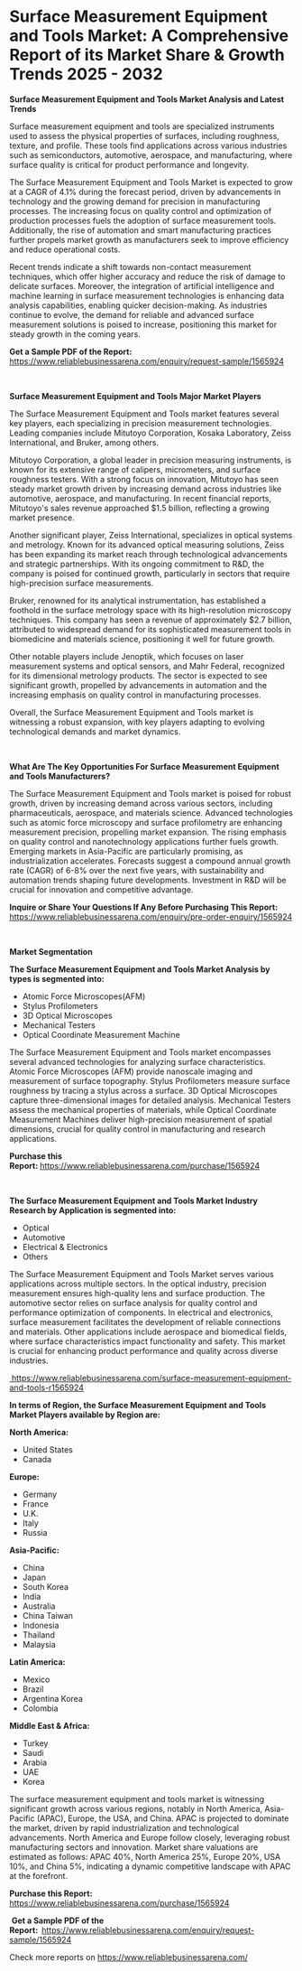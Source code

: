 <p><h1>Surface Measurement Equipment and Tools Market: A Comprehensive Report of its Market Share & Growth Trends 2025 - 2032</h1></p><p><strong>Surface Measurement Equipment and Tools Market Analysis and Latest Trends</strong></p>
<p><p>Surface measurement equipment and tools are specialized instruments used to assess the physical properties of surfaces, including roughness, texture, and profile. These tools find applications across various industries such as semiconductors, automotive, aerospace, and manufacturing, where surface quality is critical for product performance and longevity.</p><p>The Surface Measurement Equipment and Tools Market is expected to grow at a CAGR of 4.1% during the forecast period, driven by advancements in technology and the growing demand for precision in manufacturing processes. The increasing focus on quality control and optimization of production processes fuels the adoption of surface measurement tools. Additionally, the rise of automation and smart manufacturing practices further propels market growth as manufacturers seek to improve efficiency and reduce operational costs.</p><p>Recent trends indicate a shift towards non-contact measurement techniques, which offer higher accuracy and reduce the risk of damage to delicate surfaces. Moreover, the integration of artificial intelligence and machine learning in surface measurement technologies is enhancing data analysis capabilities, enabling quicker decision-making. As industries continue to evolve, the demand for reliable and advanced surface measurement solutions is poised to increase, positioning this market for steady growth in the coming years.</p></p>
<p><strong>Get a Sample PDF of the Report:&nbsp;</strong> <a href="https://www.reliablebusinessarena.com/enquiry/request-sample/1565924?utm_campaign=2461&utm_medium=2&utm_source=Github&utm_content=ia&utm_term=25022025&utm_id=surface-measurement-equipment-and-tools">https://www.reliablebusinessarena.com/enquiry/request-sample/1565924</a></p>
<p>&nbsp;</p>
<p><strong>Surface Measurement Equipment and Tools Major Market Players</strong></p>
<p><p>The Surface Measurement Equipment and Tools market features several key players, each specializing in precision measurement technologies. Leading companies include Mitutoyo Corporation, Kosaka Laboratory, Zeiss International, and Bruker, among others.</p><p>Mitutoyo Corporation, a global leader in precision measuring instruments, is known for its extensive range of calipers, micrometers, and surface roughness testers. With a strong focus on innovation, Mitutoyo has seen steady market growth driven by increasing demand across industries like automotive, aerospace, and manufacturing. In recent financial reports, Mitutoyo's sales revenue approached $1.5 billion, reflecting a growing market presence.</p><p>Another significant player, Zeiss International, specializes in optical systems and metrology. Known for its advanced optical measuring solutions, Zeiss has been expanding its market reach through technological advancements and strategic partnerships. With its ongoing commitment to R&D, the company is poised for continued growth, particularly in sectors that require high-precision surface measurements.</p><p>Bruker, renowned for its analytical instrumentation, has established a foothold in the surface metrology space with its high-resolution microscopy techniques. This company has seen a revenue of approximately $2.7 billion, attributed to widespread demand for its sophisticated measurement tools in biomedicine and materials science, positioning it well for future growth.</p><p>Other notable players include Jenoptik, which focuses on laser measurement systems and optical sensors, and Mahr Federal, recognized for its dimensional metrology products. The sector is expected to see significant growth, propelled by advancements in automation and the increasing emphasis on quality control in manufacturing processes.</p><p>Overall, the Surface Measurement Equipment and Tools market is witnessing a robust expansion, with key players adapting to evolving technological demands and market dynamics.</p></p>
<p>&nbsp;</p>
<p><strong>What Are The Key Opportunities For Surface Measurement Equipment and Tools Manufacturers?</strong></p>
<p><p>The Surface Measurement Equipment and Tools market is poised for robust growth, driven by increasing demand across various sectors, including pharmaceuticals, aerospace, and materials science. Advanced technologies such as atomic force microscopy and surface profilometry are enhancing measurement precision, propelling market expansion. The rising emphasis on quality control and nanotechnology applications further fuels growth. Emerging markets in Asia-Pacific are particularly promising, as industrialization accelerates. Forecasts suggest a compound annual growth rate (CAGR) of 6-8% over the next five years, with sustainability and automation trends shaping future developments. Investment in R&D will be crucial for innovation and competitive advantage.</p></p>
<p><strong>Inquire or Share Your Questions If Any Before Purchasing This Report:</strong> <a href="https://www.reliablebusinessarena.com/enquiry/pre-order-enquiry/1565924?utm_campaign=2461&utm_medium=2&utm_source=Github&utm_content=ia&utm_term=25022025&utm_id=surface-measurement-equipment-and-tools">https://www.reliablebusinessarena.com/enquiry/pre-order-enquiry/1565924</a></p>
<p>&nbsp;</p>
<p><strong>Market Segmentation</strong></p>
<p><strong>The Surface Measurement Equipment and Tools Market Analysis by types is segmented into:</strong></p>
<p><ul><li>Atomic Force Microscopes(AFM)</li><li>Stylus Profilometers</li><li>3D Optical Microscopes</li><li>Mechanical Testers</li><li>Optical Coordinate Measurement Machine</li></ul></p>
<p><p>The Surface Measurement Equipment and Tools market encompasses several advanced technologies for analyzing surface characteristics. Atomic Force Microscopes (AFM) provide nanoscale imaging and measurement of surface topography. Stylus Profilometers measure surface roughness by tracing a stylus across a surface. 3D Optical Microscopes capture three-dimensional images for detailed analysis. Mechanical Testers assess the mechanical properties of materials, while Optical Coordinate Measurement Machines deliver high-precision measurement of spatial dimensions, crucial for quality control in manufacturing and research applications.</p></p>
<p><strong>Purchase this Report:&nbsp;</strong><a href="https://www.reliablebusinessarena.com/purchase/1565924?utm_campaign=2461&utm_medium=2&utm_source=Github&utm_content=ia&utm_term=25022025&utm_id=surface-measurement-equipment-and-tools">https://www.reliablebusinessarena.com/purchase/1565924</a></p>
<p>&nbsp;</p>
<p><strong>The Surface Measurement Equipment and Tools Market Industry Research by Application is segmented into:</strong></p>
<p><ul><li>Optical</li><li>Automotive</li><li>Electrical & Electronics</li><li>Others</li></ul></p>
<p><p>The Surface Measurement Equipment and Tools Market serves various applications across multiple sectors. In the optical industry, precision measurement ensures high-quality lens and surface production. The automotive sector relies on surface analysis for quality control and performance optimization of components. In electrical and electronics, surface measurement facilitates the development of reliable connections and materials. Other applications include aerospace and biomedical fields, where surface characteristics impact functionality and safety. This market is crucial for enhancing product performance and quality across diverse industries.</p></p>
<p><a href="https://www.reliablebusinessarena.com/surface-measurement-equipment-and-tools-r1565924?utm_campaign=2461&utm_medium=2&utm_source=Github&utm_content=ia&utm_term=25022025&utm_id=surface-measurement-equipment-and-tools">&nbsp;https://www.reliablebusinessarena.com/surface-measurement-equipment-and-tools-r1565924</a></p>
<p><strong>In terms of Region, the Surface Measurement Equipment and Tools Market Players available by Region are:</strong></p>
<p>
    <p> <strong> North America: </strong>
        <ul>
            <li>United States</li>
            <li>Canada</li>
        </ul>
        </p> 
    <p> <strong> Europe: </strong>
        <ul>
            <li>Germany</li>
            <li>France</li>
            <li>U.K.</li>
            <li>Italy</li>
            <li>Russia</li>
        </ul>
        </p> 
    <p> <strong> Asia-Pacific: </strong>
        <ul>
            <li>China</li>
            <li>Japan</li>
            <li>South Korea</li>
            <li>India</li>
            <li>Australia</li>
            <li>China Taiwan</li>
            <li>Indonesia</li>
            <li>Thailand</li>
            <li>Malaysia</li>
        </ul>
        </p> 
    <p> <strong> Latin America: </strong>
        <ul>
            <li>Mexico</li>
            <li>Brazil</li>
            <li>Argentina Korea</li>
            <li>Colombia</li>
        </ul>
        </p> 
    <p> <strong> Middle East & Africa: </strong>
        <ul>
            <li>Turkey</li>
            <li>Saudi</li>
            <li>Arabia</li>
            <li>UAE</li>
            <li>Korea</li>
        </ul>
    </p>
    </p>
<p><p>The surface measurement equipment and tools market is witnessing significant growth across various regions, notably in North America, Asia-Pacific (APAC), Europe, the USA, and China. APAC is projected to dominate the market, driven by rapid industrialization and technological advancements. North America and Europe follow closely, leveraging robust manufacturing sectors and innovation. Market share valuations are estimated as follows: APAC 40%, North America 25%, Europe 20%, USA 10%, and China 5%, indicating a dynamic competitive landscape with APAC at the forefront.</p></p>
<p><strong>Purchase this Report: </strong><a href="https://www.reliablebusinessarena.com/purchase/1565924?utm_campaign=2461&utm_medium=2&utm_source=Github&utm_content=ia&utm_term=25022025&utm_id=surface-measurement-equipment-and-tools">https://www.reliablebusinessarena.com/purchase/1565924</a></p>
<p>&nbsp;<strong>Get a Sample PDF of the Report:&nbsp;&nbsp;</strong><a href="https://www.reliablebusinessarena.com/enquiry/request-sample/1565924?utm_campaign=2461&utm_medium=2&utm_source=Github&utm_content=ia&utm_term=25022025&utm_id=surface-measurement-equipment-and-tools">https://www.reliablebusinessarena.com/enquiry/request-sample/1565924</a></p>
<p><strong></strong></p>
<p>Check more reports on <a href="https://www.reliablebusinessarena.com/?utm_campaign=2461&utm_medium=2&utm_source=Github&utm_content=ia&utm_term=25022025&utm_id=surface-measurement-equipment-and-tools">https://www.reliablebusinessarena.com/</a></p>